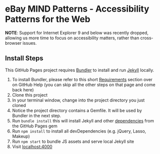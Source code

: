 # eBay MIND Patterns - Accessibility Patterns for the Web

**NOTE**: Support for Internet Explorer 9 and below was recently dropped, allowing us more time to focus on accessibility matters, rather than cross-browser issues.

## Install Steps

This GitHub Pages project requires [Bundler](http://bundler.io) to install and run [Jekyll](http://jekyllrb.com) locally.

1. To install Bundler, please refer to this short [Requirements](https://help.github.com/articles/setting-up-your-github-pages-site-locally-with-jekyll/#requirements) section over on GitHub Help (you can skip all the other steps on that page and come back here)
1. Clone this project
1. In your terminal window, change into the project directory you just cloned
1. Notice the project directory contains a Gemfile. It will be used by Bundler in the next step.
1. Run `bundle install` this will install Jekyll and other [dependencies](https://pages.github.com/versions/) from the GitHub Pages gem
1. Run `npm install` to install all devDependencies (e.g. jQuery, Lasso, Makeup)
1. Run `npm start` to bundle JS assets and serve local Jekyll site
1. Visit [localhost:4000](http://localhost:4000)
